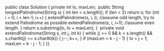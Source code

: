 public class Solution {
private int lo, maxLen;
​
public String longestPalindrome(String s) {
int len = s.length();
if (len < 2)
return s;
for (int i = 0; i < len-1; i++) {
extendPalindrome(s, i, i);  //assume odd length, try to extend Palindrome as possible
extendPalindrome(s, i, i+1); //assume even length.
}
return s.substring(lo, lo + maxLen);
}
​
private void extendPalindrome(String s, int j, int k) {
while (j >= 0 && k < s.length() && s.charAt(j) == s.charAt(k)) {
j--;
k++;
}
if (maxLen < k - j - 1) {
lo = j + 1;
maxLen = k - j - 1;
}
}}